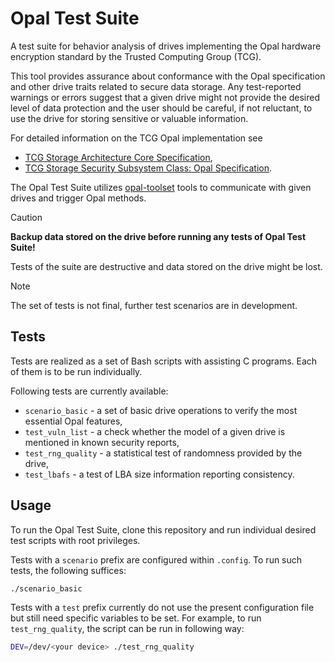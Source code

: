 # Opal Test Suite

A test suite for behavior analysis of drives implementing the Opal hardware encryption standard by the Trusted Computing Group (TCG).

This tool provides assurance about conformance with the Opal specification and other drive traits related to secure data storage. Any test-reported warnings or errors suggest that a given drive might not provide the desired level of data protection and the user should be careful, if not reluctant, to use the drive for storing sensitive or valuable information.

For detailed information on the TCG Opal implementation see
- [TCG Storage Architecture Core Specification](https://trustedcomputinggroup.org/resource/tcg-storage-architecture-core-specification/),
- [TCG Storage Security Subsystem Class: Opal Specification](https://trustedcomputinggroup.org/resource/storage-work-group-storage-security-subsystem-class-opal/).

The Opal Test Suite utilizes [opal-toolset](https://github.com/crocs-muni/opal-toolset) tools to communicate with given drives and trigger Opal methods.

> [!CAUTION]
> **Backup data stored on the drive before running any tests of Opal Test Suite!**
>
> Tests of the suite are destructive and data stored on the drive might be lost.

>[!NOTE]
> The set of tests is not final, further test scenarios are in development.

## Tests
Tests are realized as a set of Bash scripts with assisting C programs. Each of them is to be run individually.

Following tests are currently available:
- `scenario_basic` - a set of basic drive operations to verify the most essential Opal features,
- `test_vuln_list` - a check whether the model of a given drive is mentioned in known security reports,
- `test_rng_quality` - a statistical test of randomness provided by the drive,
- `test_lbafs` - a test of LBA size information reporting consistency.

## Usage
To run the Opal Test Suite, clone this repository and run individual desired test scripts with root privileges.

Tests with a `scenario` prefix are configured within `.config`. To run such tests, the following suffices:

```bash
./scenario_basic
```

Tests with a `test` prefix currently do not use the present configuration file but still need specific variables to be set. For example, to run `test_rng_quality`, the script can be run in following way:

```bash
DEV=/dev/<your device> ./test_rng_quality
```
